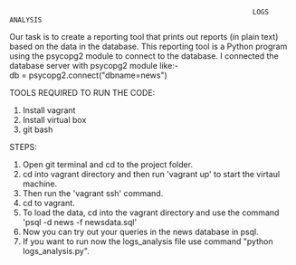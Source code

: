                                                                 LOGS ANALYSIS

Our task is to create a reporting tool that prints out reports (in plain text) based on the data in the database. 
This reporting tool is a Python program using the psycopg2 module to connect to the database.
I connected the database server with psycopg2 module like:-     
    db = psycopg2.connect("dbname=news")

TOOLS REQUIRED TO RUN THE CODE:
1. Install vagrant
2. Install virtual box
3. git bash

STEPS:
1. Open git terminal and cd to the project folder.
2. cd into vagrant directory and then run 'vagrant up' to start the virtaul machine.
3. Then run the 'vagrant ssh' command.
4. cd to vagrant.
5. To load the data, cd into the vagrant directory and use the command 'psql -d news -f newsdata.sql'
6. Now you can try out your queries in the news database in psql.
7. If you want to run now the logs_analysis file
    use command "python logs_analysis.py".


                 